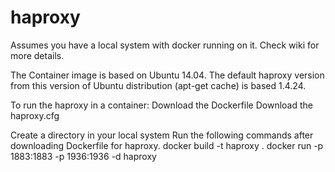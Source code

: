 # haproxy

Assumes you have a local system with docker running on it. Check wiki for more details.

The Container image is based on Ubuntu 14.04. The default haproxy version from this version of Ubuntu distribution (apt-get cache) is based 1.4.24.

To run the haproxy in a container:
Download the Dockerfile
Download the haproxy.cfg

Create a directory in your local system
Run the following commands after downloading Dockerfile for haproxy.
docker build -t haproxy .
docker run -p 1883:1883 -p 1936:1936 -d haproxy

